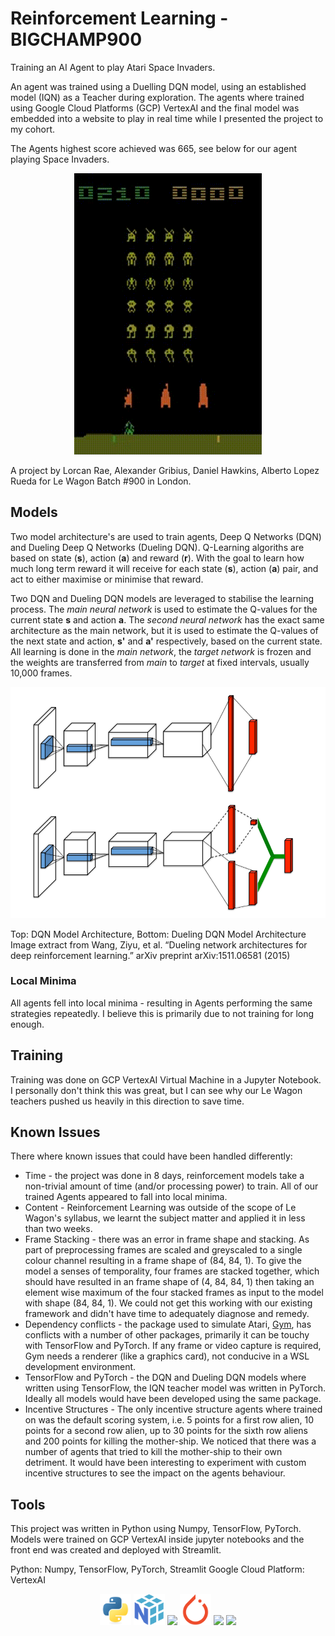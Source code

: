 # Reinforcement Learning - BIGCHAMP900

Training an AI Agent to play Atari Space Invaders.

An agent was trained using a Duelling DQN model, using an established model (IQN) as
a Teacher during exploration. The agents where trained using Google Cloud Platforms (GCP)
VertexAI and the final model was embedded into a website to play in real time while I presented the
project to my cohort.

The Agents highest score achieved was 665, see below for our agent playing Space Invaders.

<p align="center">
  <img width="300" height="450" src="https://github.com/lorcanrae/rl-900-website/blob/master/saved_media/weekendmodel-model-e2-s665-30f.gif?raw=true">
</p>

A project by Lorcan Rae, Alexander Gribius, Daniel Hawkins, Alberto Lopez Rueda for Le Wagon Batch #900 in London.

## Models

Two model architecture's are used to train agents, Deep Q Networks (DQN) and Dueling Deep Q Networks (Dueling DQN).
Q-Learning algoriths are based on state (**s**), action (**a**) and reward (**r**). With the goal to learn how much long term reward
it will receive for each state (**s**), action (**a**) pair, and act to either maximise or minimise that reward.

Two DQN and Dueling DQN models are leveraged to stabilise the learning process. The *main neural network* is used to estimate
the Q-values for the current state **s** and action **a**. The *second neural network* has the exact same architecture as the
main network, but it is used to estimate the Q-values of the next state and action, **s'** and **a'** respectively, based on the
current state.
All learning is done in the *main network*, the *target network* is frozen and the weights are transferred from *main* to *target*
at fixed intervals, usually 10,000 frames. 

<p align="center">
  <img width="1000" src="https://github.com/lorcanrae/rl-900-website/blob/master/saved_media/dqn-dueldqn-model-arch.png?raw=true">
</p>
Top: DQN Model Architecture, Bottom: Dueling DQN Model Architecture
Image extract from Wang, Ziyu, et al. “Dueling network architectures for deep reinforcement learning.” arXiv preprint arXiv:1511.06581 (2015)

### Local Minima

All agents fell into local minima - resulting in Agents performing the same strategies repeatedly.
I believe this is primarily due to not training for long enough.

## Training

Training was done on GCP VertexAI Virtual Machine in a Jupyter Notebook. I personally don't think this was great, but I
can see why our Le Wagon teachers pushed us heavily in this direction to save time.

## Known Issues

There where known issues that could have been handled differently:
- Time - the project was done in 8 days, reinforcement models take a non-trivial amount of time (and/or processing power)
to train. All of our trained Agents appeared to fall into local minima.
- Content - Reinforcement Learning was outside of the scope of Le Wagon's syllabus, we learnt the subject matter and
applied it in less than two weeks.
- Frame Stacking - there was an error in frame shape and stacking. As part of preprocessing
frames are scaled and greyscaled to a single colour channel resulting in a frame shape of (84, 84, 1).
To give the model a senses of temporality, four frames are stacked together, which should have resulted in an frame
shape of (4, 84, 84, 1) then taking an element wise maximum of the four stacked frames as input to the model with shape (84, 84, 1).
We could not get this working with our existing framework and didn't have time to adequately diagnose and remedy.
- Dependency conflicts - the package used to simulate Atari, [Gym](https://www.gymlibrary.ml/), has conflicts with
a number of other packages, primarily it can be touchy with TensorFlow and PyTorch. If any frame or video capture is required, Gym needs a renderer (like a graphics card), not conducive in a WSL development environment.
- TensorFlow and PyTorch - the DQN and Dueling DQN models where written using TensorFlow, the IQN teacher model was written
in PyTorch. Ideally all models would have been developed using the same package.
- Incentive Structures - The only incentive structure agents where trained on was the default scoring system,
i.e. 5 points for a first row alien, 10 points for a second row alien, up to 30 points for the sixth row aliens and 200
points for killing the mother-ship. We noticed that there was a number of agents that tried to kill the mother-ship to
their own detriment. It would have been interesting to experiment with custom incentive structures to see the
impact on the agents behaviour.

## Tools

This project was written in Python using Numpy, TensorFlow, PyTorch. Models were trained
on GCP VertexAI inside jupyter notebooks and the front end was created and deployed with Streamlit.

Python: Numpy, TensorFlow, PyTorch, Streamlit
Google Cloud Platform: VertexAI

<p align='center', float='left'>
  <img src='https://raw.githubusercontent.com/devicons/devicon/master/icons/python/python-original.svg' width='50'>
  <img src='https://raw.githubusercontent.com/devicons/devicon/1119b9f84c0290e0f0b38982099a2bd027a48bf1/icons/numpy/numpy-original.svg' width='50'>
  <img src='https://www.vectorlogo.zone/logos/tensorflow/tensorflow-icon.svg' width='50'>
  <img src='https://raw.githubusercontent.com/devicons/devicon/1119b9f84c0290e0f0b38982099a2bd027a48bf1/icons/pytorch/pytorch-original.svg' width='50'>
  <img src='https://www.vectorlogo.zone/logos/google_cloud/google_cloud-icon.svg' width='50'>
  <img src='https://streamlit.io/images/brand/streamlit-mark-color.png' width='50'>
</p>
